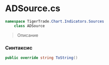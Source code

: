 
# ADSource.cs
```csharp
namespace TigerTrade.Chart.Indicators.Sources  
    class ADSource
```

> Описание

### Синтаксис
```csharp
public override string ToString()
```
